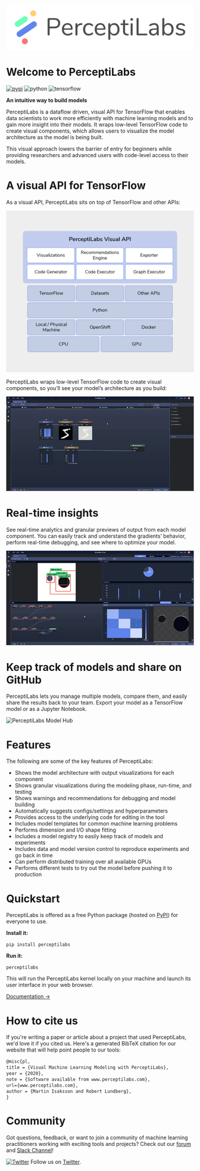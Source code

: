 <p align="center">
  <a href="https://www.perceptilabs.com">
  <img width="600" src="./assets/PerceptiLabs_Logo_final-web-clr.png">
  </a>
</p>

# Welcome to PerceptiLabs 

[![pypi](https://img.shields.io/pypi/v/perceptilabs.svg)](https://pypi.python.org/pypi/perceptilabs) ![python](https://img.shields.io/badge/python-3.6%20%7C%203.7-blue) ![tensorflow](https://img.shields.io/badge/tensorflow-1.15-orange)

**An intuitive way to build models**

PerceptiLabs is a dataflow driven, visual API for TensorFlow that enables data scientists to work more efficiently with machine learning models and to gain more insight into their models. It wraps low-level TensorFlow code to create visual components, which allows users to visualize the model architecture as the model is being built.

This visual approach lowers the barrier of entry for beginners while providing researchers and advanced users with code-level access to their models.

# A visual API for TensorFlow

As a visual API, PerceptiLabs sits on top of TensorFlow and other APIs:

![PerceptiLabs Diagram](./assets/perceptilabs-diagram.png "PerceptiLabs Diagram")

PerceptiLabs wraps low-level TensorFlow code to create visual components, so you’ll see your model’s architecture as you build:

![PerceptiLabs Modeling Tool](./assets/V1ph_1.gif "PerceptiLabs Modeling Tool")

# Real-time insights

See real-time analytics and granular previews of output from each model component. You can easily track and understand the gradients’ behavior, perform real-time debugging, and see where to optimize your model.

![PerceptiLabs Statistics View](./assets/V2ph_1.gif "PerceptiLabs Statistics View")

# Keep track of models and share on GitHub

PerceptiLabs lets you manage multiple models, compare them, and easily share the results back to your team. Export your model as a TensorFlow model or as a Jupyter Notebook.

![PerceptiLabs Model Hub](./assets/V3ph-1.gif "PerceptiLabs Model Hub")

# Features

The following are some of the key features of PerceptiLabs:

* Shows the model architecture with output visualizations for each component
* Shows granular visualizations during the modeling phase, run-time, and testing
* Shows warnings and recommendations for debugging and model building
* Automatically suggests configs/settings and hyperparameters
* Provides access to the underlying code for editing in the tool
* Includes model templates for common machine learning problems
* Performs dimension and I/O shape fitting
* Includes a model registry to easily keep track of models and experiments
* Includes data and model version control to reproduce experiments and go back in time
* Can perform distributed training over all available GPUs
* Performs different tests to try out the model before pushing it to production

# Quickstart

PerceptiLabs is offered as a free Python package (hosted on [PyPI](https://pypi.org/project/perceptilabs/)) for everyone to use.

**Install it:**

```shell
pip install perceptilabs
```

**Run it:**

```shell
perceptilabs
```

This will run the PerceptiLabs kernel locally on your machine and launch its user interface in your web browser.

[Documentation →](https://www.perceptilabs.com/docs/overview)

# How to cite us

If you're writing a paper or article about a project that used PerceptiLabs, we'd love it if you cited us. Here's a generated BibTeX citation for our website that will help point people to our tools:

```
@misc{pl,
title = {Visual Machine Learning Modeling with PerceptiLabs},
year = {2020},
note = {Software available from www.perceptilabs.com},
url={www.perceptilabs.com},
author = {Martin Isaksson and Robert Lundberg},
}
```


# Community

Got questions, feedback, or want to join a community of machine learning practitioners working with exciting tools and projects? Check out our [forum](http://forum.perceptilabs.com/) and [Slack Channel](https://perceptilabs-com.slack.com/join/shared_invite/enQtODQ5NzAwNDkxOTExLWUxODAwZDk0MzA1MmM4OTViNWE4MmVjYjc2OTQwMTQ4N2NmM2ZlYmI5NjZjOWRiYjBkYjBjMTMzNjEyMDNiNDk)!

[![Twitter](https://img.shields.io/twitter/follow/perceptilabs?style=social)](https://twitter.com/perceptilabs) Follow us on [Twitter](https://twitter.com/perceptilabs).





